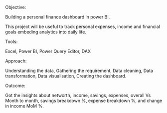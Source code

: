Objective:

Building a personal finance dashboard in power BI. 

This project will be useful to track personal expenses, income and financial goals embeding analytics into daily life.

Tools:

Excel, Power BI, Power Query Editor, DAX

Approach:

Understanding the data, Gathering the requirement, Data cleaning, Data transformation, Data visualisation, Creating the dashboard.

Outcome:

Got the insights about networth, income, savings, expenses, overall Vs Month to month, savings breakdown %, expense breakdown %, and change in income MoM %.
